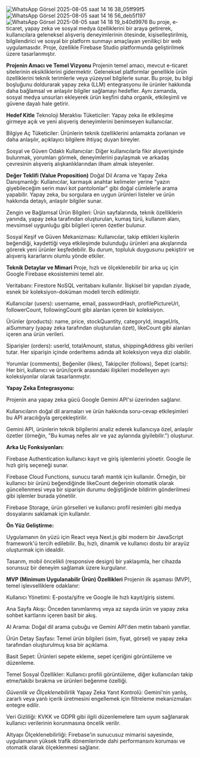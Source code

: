 ![WhatsApp Görsel 2025-08-05 saat 14 16 38_05ff99f5](https://github.com/user-attachments/assets/41e81eda-72dc-410f-b5c3-355687fcd511)
![WhatsApp Görsel 2025-08-05 saat 14 16 56_deb5f197](https://github.com/user-attachments/assets/e7ea2fc7-117c-45af-83ae-0b797a50a758)
![WhatsApp Görsel 2025-08-05 saat 14 18 19_b40d9976](https://github.com/user-attachments/assets/9d828ac9-cc61-402f-86ef-7a412929a52c)
Bu proje, e-ticaret, yapay zeka ve sosyal medya özelliklerini bir araya getirerek, kullanıcılara geleneksel alışveriş deneyimlerinin ötesinde, kişiselleştirilmiş, bilgilendirici ve sosyal bir platform sunmayı amaçlayan yenilikçi bir web uygulamasıdır. Proje, özellikle Firebase Studio platformunda geliştirilmek üzere tasarlanmıştır.

**Projenin Amacı ve Temel Vizyonu**
Projenin temel amacı, mevcut e-ticaret sitelerinin eksikliklerini gidermektir. Geleneksel platformlar genellikle ürün özelliklerini teknik terimlerle veya yüzeysel bilgilerle sunar. Bu proje, bu bilgi boşluğunu doldurarak yapay zeka (LLM) entegrasyonu ile ürünler hakkında daha bağlamsal ve anlaşılır bilgiler sağlamayı hedefler. Aynı zamanda, sosyal medya unsurları ekleyerek ürün keşfini daha organik, etkileşimli ve güvene dayalı hale getirir.

**Hedef Kitle**
Teknoloji Meraklısı Tüketiciler: Yapay zeka ile etkileşime girmeye açık ve yeni alışveriş deneyimlerini benimseyen kullanıcılar.

Bilgiye Aç Tüketiciler: Ürünlerin teknik özelliklerini anlamakta zorlanan ve daha anlaşılır, açıklayıcı bilgilere ihtiyaç duyan bireyler.

Sosyal ve Güven Odaklı Kullanıcılar: Diğer kullanıcılarla fikir alışverişinde bulunmak, yorumları görmek, deneyimlerini paylaşmak ve arkadaş çevresinin alışveriş alışkanlıklarından ilham almak isteyenler.

**Değer Teklifi (Value Proposition)**
Doğal Dil Arama ve Yapay Zeka Danışmanlığı: Kullanıcılar, karmaşık anahtar kelimeler yerine "yazın giyebileceğim serin mavi kot pantolonlar" gibi doğal cümlelerle arama yapabilir. Yapay zeka, bu sorgulara en uygun ürünleri listeler ve ürün hakkında detaylı, anlaşılır bilgiler sunar.

Zengin ve Bağlamsal Ürün Bilgileri: Ürün sayfalarında, teknik özelliklerin yanında, yapay zeka tarafından oluşturulan, kumaş türü, kullanım alanı, mevsimsel uygunluğu gibi bilgileri içeren özetler bulunur.

Sosyal Keşif ve Güven Mekanizması: Kullanıcılar, takip ettikleri kişilerin beğendiği, kaydettiği veya etkileşimde bulunduğu ürünleri ana akışlarında görerek yeni ürünler keşfedebilir. Bu durum, topluluk duygusunu pekiştirir ve alışveriş kararlarını olumlu yönde etkiler.

**Teknik Detaylar ve Mimari**
Proje, hızlı ve ölçeklenebilir bir arka uç için Google Firebase ekosistemini temel alır.

Veritabanı: Firestore NoSQL veritabanı kullanılır. İlişkisel bir yapıdan ziyade, esnek bir koleksiyon-doküman modeli tercih edilmiştir.

Kullanıcılar (users): username, email, passwordHash, profilePictureUrl, followerCount, followingCount gibi alanları içeren bir koleksiyon.

Ürünler (products): name, price, stockQuantity, categoryId, imageUrls, aiSummary (yapay zeka tarafından oluşturulan özet), likeCount gibi alanları içeren ana ürün verileri.

Siparişler (orders): userId, totalAmount, status, shippingAddress gibi verileri tutar. Her siparişin içinde orderItems adında alt koleksiyon veya dizi olabilir.

Yorumlar (comments), Beğeniler (likes), Takipçiler (follows), Sepet (carts): Her biri, kullanıcı ve ürün/içerik arasındaki ilişkileri modelleyen ayrı koleksiyonlar olarak tasarlanmıştır.

**Yapay Zeka Entegrasyonu:**

Projenin ana yapay zeka gücü Google Gemini API'si üzerinden sağlanır.

Kullanıcıların doğal dil aramaları ve ürün hakkında soru-cevap etkileşimleri bu API aracılığıyla gerçekleştirilir.

Gemini API, ürünlerin teknik bilgilerini analiz ederek kullanıcıya özel, anlaşılır özetler (örneğin, "Bu kumaş nefes alır ve yaz aylarında giyilebilir.") oluşturur.

**Arka Uç Fonksiyonları:**

Firebase Authentication kullanıcı kayıt ve giriş işlemlerini yönetir. Google ile hızlı giriş seçeneği sunar.

Firebase Cloud Functions, sunucu tarafı mantık için kullanılır. Örneğin, bir kullanıcı bir ürünü beğendiğinde likeCount değerinin otomatik olarak güncellenmesi veya bir siparişin durumu değiştiğinde bildirim gönderilmesi gibi işlemler burada yönetilir.

Firebase Storage, ürün görselleri ve kullanıcı profil resimleri gibi medya dosyalarını saklamak için kullanılır.

**Ön Yüz Geliştirme:**

Uygulamanın ön yüzü için React veya Next.js gibi modern bir JavaScript framework'ü tercih edilebilir. Bu, hızlı, dinamik ve kullanıcı dostu bir arayüz oluşturmak için idealdir.

Tasarım, mobil öncelikli (responsive design) bir yaklaşımla, her cihazda sorunsuz bir deneyim sağlamak üzere kurgulanır.

**MVP (Minimum Uygulanabilir Ürün) Özellikleri**
Projenin ilk aşaması (MVP), temel işlevselliklere odaklanır:

Kullanıcı Yönetimi: E-posta/şifre ve Google ile hızlı kayıt/giriş sistemi.

Ana Sayfa Akışı: Önceden tanımlanmış veya az sayıda ürün ve yapay zeka sohbet kartlarını içeren basit bir akış.

AI Arama: Doğal dil arama çubuğu ve Gemini API'den metin tabanlı yanıtlar.

Ürün Detay Sayfası: Temel ürün bilgileri (isim, fiyat, görsel) ve yapay zeka tarafından oluşturulmuş kısa bir açıklama.

Basit Sepet: Ürünleri sepete ekleme, sepet içeriğini görüntüleme ve düzenleme.

Temel Sosyal Özellikler: Kullanıcı profili görüntüleme, diğer kullanıcıları takip etme/takibi bırakma ve ürünleri beğenme özelliği.

*Güvenlik ve Ölçeklenebilirlik*
Yapay Zeka Yanıt Kontrolü: Gemini'nin yanlış, zararlı veya yanlı içerik üretmesini engellemek için filtreleme mekanizmaları entegre edilir.

Veri Gizliliği: KVKK ve GDPR gibi ilgili düzenlemelere tam uyum sağlanarak kullanıcı verilerinin korunmasına öncelik verilir.

Altyapı Ölçeklenebilirliği: Firebase'in sunucusuz mimarisi sayesinde, uygulamanın yüksek trafik dönemlerinde dahi performansını koruması ve otomatik olarak ölçeklenmesi sağlanır.

